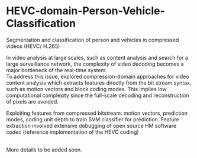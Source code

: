 # HEVC-domain-Person-Vehicle-Classification
Segmentation and classification of person and vehicles in compressed videos (HEVC/ H.265)

In video analysis at large scales, such as content analysis and search for a large surveillance network, the complexity of video decoding becomes a major bottleneck of the real-time system.<br> 
To address this issue, explored compression-domain approaches for video content analysis which extracts features directly from the bit stream syntax, such as motion vectors and block coding modes. This implies low computational complexity since the full-scale decoding and reconstruction of pixels are avoided.

Exploiting features from compressed bitstream: motion vectors, prediction modes, coding unit depth to train SVM classifier for prediction. Feature extraction involved extensive debugging of open source HM software codec (reference implementation of the HEVC coding)<br><br>



More details to be added soon.
